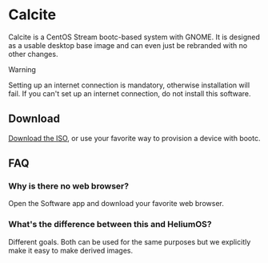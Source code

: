 # Calcite

Calcite is a CentOS Stream bootc-based system with GNOME. It is designed as a usable desktop base image and can even just be rebranded with no other changes.

> [!WARNING]
> Setting up an internet connection is mandatory, otherwise installation will fail. If you can't set up an internet connection, do not install this software.

## Download

[Download the ISO](https://github.com/CalciteAuthors/calcite/releases/latest/download/calcite-10.iso), or use your favorite way to provision a device with bootc.

## FAQ

### Why is there no web browser?

Open the Software app and download your favorite web browser.

### What's the difference between this and HeliumOS?

Different goals. Both can be used for the same purposes but we explicitly make it easy to make derived images.
